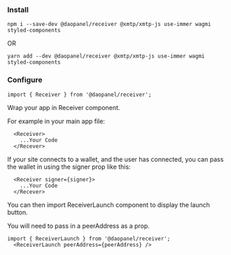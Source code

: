 ### Install
```
npm i --save-dev @daopanel/receiver @xmtp/xmtp-js use-immer wagmi styled-components
```
OR
```
yarn add --dev @daopanel/receiver @xmtp/xmtp-js use-immer wagmi styled-components
```
### Configure
```
import { Receiver } from '@daopanel/receiver';
```
Wrap your app in Receiver component.

For example in your main app file:
```
  <Receiver>
    ...Your Code
  </Recever>
```
If your site connects to a wallet, and the user has connected, you can pass the wallet in using the signer prop like this:
```
  <Receiver signer={signer}>
    ...Your Code
  </Recever>
```

You can then import ReceiverLaunch component to display the launch button.

You will need to pass in a peerAddress as a prop.
```
import { ReceiverLaunch } from '@daopanel/receiver';
  <ReceiverLaunch peerAddress={peerAddress} />
```
